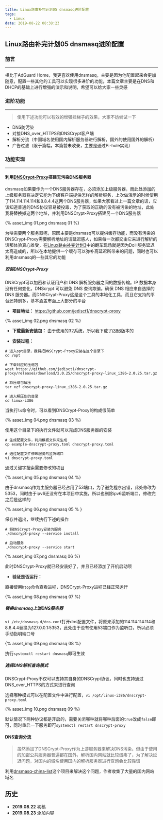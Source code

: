 ```yaml
---
title: Linux路由补完计划05 dnsmasq进阶配置
tags:
  - Linux
date: 2019-08-22 00:38:23
---
```


## Linux路由补完计划05 dnsmasq进阶配置

### 前言

---

相比于AdGuard Home，我更喜欢使用dnsmasq，主要是因为他配置起来会更加随意，配置一些其他的工具可以实现很多进阶的功能，本篇文章主要是在DNS和DHCP的基础上进行增强的演示和说明，希望可以给大家一些灵感

<!-- more -->

### 进阶功能

---

> 使用下述功能可以有效的增强挂梯子的效果，大家不妨尝试一下

* DNS防污染
* 对接DNS_over_HTTPS和DNSCrypt客户端
* 解析分流（中国域名使用国内解析服务器进行解析，国外的使用国外的解析）
* 广告过滤（限于篇幅，本篇暂未收录，主要是通过Pi-hole实现）

### 功能实现

---

#### 利用[DNSCrypt-Proxy](https://github.com/jedisct1/dnscrypt-proxy)搭建无污染DNS服务器

dnsmasq如果要作为一个DNS服务器存在，必须添加上级服务器，而此处添加的上级服务器将决定它能为下级客户端提供怎样的解析服务，上次做演示的时候使用了114.114.114.114和8.8.4.4这两个DNS服务器，如果大家看过上一篇文章的话，应该知道普通的DNS协议容易被投毒，为了获取的正确的没有被污染的地址，此处我将替换掉这两个地址，并利用DNSCrypt-Proxy搭建另一个DNS服务器

{% asset_img 01.png dnsmasq 01 %}

为啥需要两个服务器呢，原因主要是dnsmasq可以提供缓存功能，而没有污染的DNSCrypt-Proxy需要解析地址的话延迟感人，如果每一次都交由它来进行解析的话那体验真心难受，在[Linux路由补完计划3](https://youtu.be/Aez-j5dENaU)中的翻车现场就是因为DoH服务延迟太高造成的，所以在本地提供一个缓存可以弥补高延迟所带来的问题，同时也可以利用dnsmasq的一些其它的功能

##### 安装DNSCrypt-Proxy

DNSCrypt可以加密和认证用户和 DNS 解析服务器之间的数据传输。IP 数据本身没有任何变化，DNScrypt 可以避免 DNS 查询欺骗，确保 DNS 相应来自选择的 DNS 服务器。而DNSCrypt-Proxy这是这个工具的本地化工具，而且它支持的平台还特别多，基本涵盖市面上大部分的平台

* **项目地址：** <https://github.com/jedisct1/dnscrypt-proxy>

{% asset_img 02.png dnsmasq 02 %}

* **下载最新安装包：** 由于使用的32系统，所以我下载了[i386](https://github.com/jedisct1/dnscrypt-proxy/releases/download/2.0.25/dnscrypt-proxy-linux_i386-2.0.25.tar.gz)版本的

* **安装过程：**

```shell
# 进入opt目录，我将把DNSCrypt-Proxy安装在这个目录下
cd /opt

# 下载对应的压缩包
wget https://github.com/jedisct1/dnscrypt-proxy/releases/download/2.0.25/dnscrypt-proxy-linux_i386-2.0.25.tar.gz

# 将压缩包解压
tar xzf dnscrypt-proxy-linux_i386-2.0.25.tar.gz

# 进入解压到的目录
cd linux-i386
```

当执行`ls`命令时，可以看到DNSCrypt-Proxy的构成很简单

{% asset_img 04.png dnsmasq 03 %}

使用这个目录下的执行文件就可以完成DNS服务器的安装

```shell
# 生成配置文件，利用模板文件来生成
cp example-dnscrypt-proxy.toml dnscrypt-proxy.toml

# 通过配置文件修改服务的监听端口
vi dnscrypt-proxy.toml
```

通过关键字搜索需要修改的项目

{% asset_img 05.png dnsmasq 04 %}

由于dnsmasq作为主服务器已经占用了53端口，为了避免程序出错，此处修改为5353，同时由于ipv6还没有在本项目中实施，所以也删除ipv6监听端口，修改完之后是这样的

{% asset_img 06.png dnsmasq 05 % }

保存并退出，继续执行下述的操作

```shell
# 将DNSCrypt-Proxy安装为服务
./dnscrypt-proxy --service install

# 启动服务
./dnscrypt-proxy --service start
```

{% asset_img 07.png dnsmasq 06 %}

此时DNSCrypt-Proxy就已经安装好了，并且已经添加了开机启动项

* **验证是否运行：**

直接使用`htop`命令查看进程，DNSCrypt-Proxy进程已经正常运行

{% asset_img 08.png dnsmasq 07 %}

##### 替换dnsmasq上游DNS服务器

`vi /etc/dnsmasq.d/dns.conf`打开dns配置文件，将原来添加的114.114.114.114和8.8.4.4替换为127.0.0.1:5353，此处由于没有使用53端口作为监听口，所以必须手动指明端口号

{% asset_img 09.png dnsmasq 08 %}

执行`systemctl restart dnsmasq`即可生效

##### 选择DNS解析查询模式

DNSCrypt-Proxy不仅可以支持其自身的DNSCrypt协议，同时也支持通过DNS_over_HTTPS的方式来进行查询

选择哪种模式可以在配置文件中进行配置，`vi /opt/linux-i386/dnscrypt-proxy.toml`

{% asset_img 10.png dnsmasq 09 %}

默认情况下两种协议都是开启的，需要关闭哪种就将哪种后面的`true`改成`false`即可，同时重启一下服务即可`systemctl restart dnscrypt-proxy`

#### DNS查询分流

> 虽然添加了DNSCrypt-Proxy作为上游服务器来解决DNS污染，但由于使用的加密公共服务器普遍都在国外，解析国内网站就比较蛋疼了，为了解决延迟问题，对国内的域名使用国内的解析服务器进行查询会比较靠谱

利用[dnsmasq-china-list](https://github.com/felixonmars/dnsmasq-china-list)这个项目来解决这个问题，作者收集了大量的国内网站域名

## 历史

* **2019.08.22** 初稿
* **2019.08.23** 添加内容
